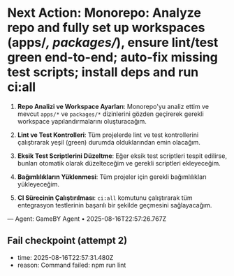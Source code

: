 # Next Action: Monorepo: Analyze repo and fully set up workspaces (apps/*, packages/*), ensure lint/test green end-to-end; auto-fix missing test scripts; install deps and run ci:all

1. **Repo Analizi ve Workspace Ayarları**: Monorepo'yu analiz ettim ve mevcut `apps/*` ve `packages/*` dizinlerini gözden geçirerek gerekli workspace yapılandırmalarını oluşturacağım.

2. **Lint ve Test Kontrolleri**: Tüm projelerde lint ve test kontrollerini çalıştırarak yeşil (green) durumda olduklarından emin olacağım.

3. **Eksik Test Scriptlerini Düzeltme**: Eğer eksik test scriptleri tespit edilirse, bunları otomatik olarak düzelteceğim ve gerekli scriptleri ekleyeceğim.

4. **Bağımlılıkların Yüklenmesi**: Tüm projeler için gerekli bağımlılıkları yükleyeceğim.

5. **CI Sürecinin Çalıştırılması**: `ci:all` komutunu çalıştırarak tüm entegrasyon testlerinin başarılı bir şekilde geçmesini sağlayacağım.

— Agent: GameBY Agent • 2025-08-16T22:57:26.767Z


## Fail checkpoint (attempt 2)
- time: 2025-08-16T22:57:31.480Z
- reason: Command failed: npm run lint
